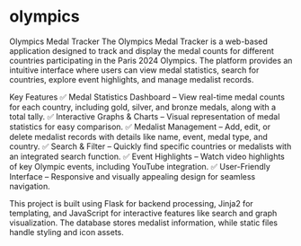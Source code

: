 # olympics

Olympics Medal Tracker
The Olympics Medal Tracker is a web-based application designed to track and display the medal counts for different countries participating in the Paris 2024 Olympics. The platform provides an intuitive interface where users can view medal statistics, search for countries, explore event highlights, and manage medalist records.

Key Features
✅ Medal Statistics Dashboard – View real-time medal counts for each country, including gold, silver, and bronze medals, along with a total tally.
✅ Interactive Graphs & Charts – Visual representation of medal statistics for easy comparison.
✅ Medalist Management – Add, edit, or delete medalist records with details like name, event, medal type, and country.
✅ Search & Filter – Quickly find specific countries or medalists with an integrated search function.
✅ Event Highlights – Watch video highlights of key Olympic events, including YouTube integration.
✅ User-Friendly Interface – Responsive and visually appealing design for seamless navigation.

This project is built using Flask for backend processing, Jinja2 for templating, and JavaScript for interactive features like search and graph visualization. The database stores medalist information, while static files handle styling and icon assets.
